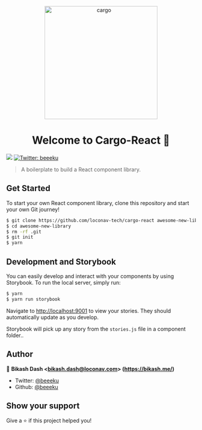 <p align="center">
	<img src="https://i.ibb.co/9tKsF2k/logo.png" width="300" height= "300" alt="cargo" />
</p>
<h1 align="center">Welcome to Cargo-React 👋</h1>
<p>
  <img src="https://img.shields.io/badge/version-0.0.1-blue.svg?cacheSeconds=2592000" />
  <a href="https://twitter.com/beeeku">
    <img alt="Twitter: beeeku" src="https://img.shields.io/twitter/follow/beeeku.svg?style=social" target="_blank" />
  </a>
</p>

> A boilerplate to build a React component library.

## Get Started

To start your own React component library, clone this repository and start your own Git journey!

```bash
$ git clone https://github.com/loconav-tech/cargo-react awesome-new-library
$ cd awesome-new-library
$ rm -rf .git
$ git init
$ yarn
```

## Development and Storybook

You can easily develop and interact with your components by using Storybook. To run the local server, simply run:

```bash
$ yarn
$ yarn run storybook
```

Navigate to [http://localhost:9001](http://localhost:9001) to view your stories. They should automatically update as you develop.

Storybook will pick up any story from the `stories.js` file in a component folder..

## Author

👤 **Bikash Dash &lt;bikash.dash@loconav.com&gt; (https://bikash.me/)**

* Twitter: [@beeeku](https://twitter.com/beeeku)
* Github: [@beeeku](https://github.com/beeeku)

## Show your support

Give a ⭐️ if this project helped you!
